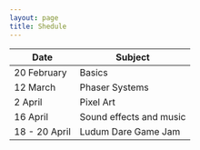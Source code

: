 ```yaml
---
layout: page
title: Shedule
---
```



| Date          | Subject                 |
| ------------- | ----------------------- |
| 20 February   | Basics                  |
| 12 March      | Phaser Systems          |
| 2 April       | Pixel Art               |
| 16 April      | Sound effects and music |
| 18 - 20 April | Ludum Dare Game Jam     |
